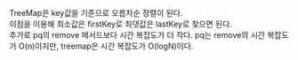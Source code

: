 TreeMap은 key값을 기준으로 오름차순 정렬이 된다.  
이점을 이용해 최소값은 firstKey로 최댓값은 lastKey로 찾으면 된다.  
추가로 pq의 remove 메서드보다 시간 복잡도가 더 작다. pq는 remove의 시간 복잡도가 O(n)이지만, treemap은 시간 복잡도가 O(logN)이다.